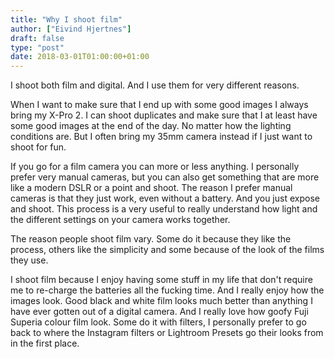 ```yaml
---
title: "Why I shoot film"
author: ["Eivind Hjertnes"]
draft: false
type: "post"
date: 2018-03-01T01:00:00+01:00
---
```


I shoot both film and digital. And I use them for very different
reasons.

When I want to make sure that I end up with some good images I always
bring my X-Pro 2. I can shoot duplicates and make sure that I at least
have some good images at the end of the day. No matter how the lighting
conditions are. But I often bring my 35mm camera instead if I just want
to shoot for fun.

If you go for a film camera you can more or less anything. I personally
prefer very manual cameras, but you can also get something that are more
like a modern DSLR or a point and shoot. The reason I prefer manual
cameras is that they just work, even without a battery. And you just
expose and shoot. This process is a very useful to really understand how
light and the different settings on your camera works together.

The reason people shoot film vary. Some do it because they like the
process, others like the simplicity and some because of the look of the
films they use.

I shoot film because I enjoy having some stuff in my life that don't
require me to re-charge the batteries all the fucking time. And I really
enjoy how the images look. Good black and white film looks much better
than anything I have ever gotten out of a digital camera. And I really
love how goofy Fuji Superia colour film look. Some do it with filters, I
personally prefer to go back to where the Instagram filters or Lightroom
Presets go their looks from in the first place.
